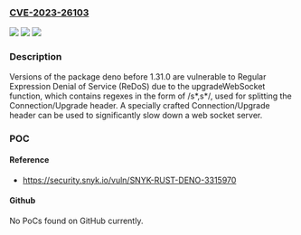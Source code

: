 ### [CVE-2023-26103](https://cve.mitre.org/cgi-bin/cvename.cgi?name=CVE-2023-26103)
![](https://img.shields.io/static/v1?label=Product&message=deno&color=blue)
![](https://img.shields.io/static/v1?label=Version&message=0%3C%201.31.0%20&color=brighgreen)
![](https://img.shields.io/static/v1?label=Vulnerability&message=Regular%20Expression%20Denial%20of%20Service%20(ReDoS)&color=brighgreen)

### Description

Versions of the package deno before 1.31.0 are vulnerable to Regular Expression Denial of Service (ReDoS) due to the upgradeWebSocket function, which contains regexes in the form of /s*,s*/, used for splitting the Connection/Upgrade header. A specially crafted Connection/Upgrade header can be used to significantly slow down a web socket server.

### POC

#### Reference
- https://security.snyk.io/vuln/SNYK-RUST-DENO-3315970

#### Github
No PoCs found on GitHub currently.

